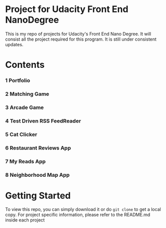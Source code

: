# Project for Udacity Front End NanoDegree
This is my repo of projects for Udacity's Front End Nano Degree. It will consist all the project required for this program. It is still under consistent updates.

# Contents
### 1 Portfolio
### 2 Matching Game
### 3 Arcade Game
### 4 Test Driven RSS FeedReader
### 5 Cat Clicker
### 6 Restaurant Reviews App
### 7 My Reads App
### 8 Neighborhood Map App

# Getting Started
To view this repo, you can simply download it or do ` git clone ` to get a local copy. For project specific information, please refer to the README.md inside each project
